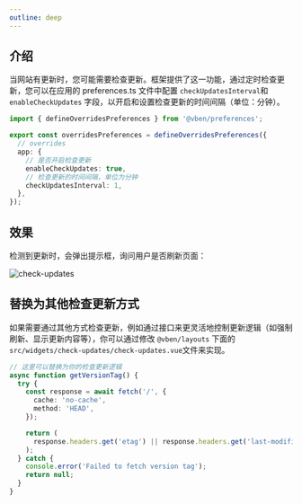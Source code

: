 ```yaml
---
outline: deep
---
```


## 介绍

当网站有更新时，您可能需要检查更新。框架提供了这一功能，通过定时检查更新，您可以在应用的 preferences.ts 文件中配置 `checkUpdatesInterval`和 `enableCheckUpdates` 字段，以开启和设置检查更新的时间间隔（单位：分钟）。

```ts
import { defineOverridesPreferences } from '@vben/preferences';

export const overridesPreferences = defineOverridesPreferences({
  // overrides
  app: {
    // 是否开启检查更新
    enableCheckUpdates: true,
    // 检查更新的时间间隔，单位为分钟
    checkUpdatesInterval: 1,
  },
});
```

## 效果

检测到更新时，会弹出提示框，询问用户是否刷新页面：

![check-updates](https://lion-foods.oss-cn-beijing.aliyuncs.com/vben5/update.png)

## 替换为其他检查更新方式

如果需要通过其他方式检查更新，例如通过接口来更灵活地控制更新逻辑（如强制刷新、显示更新内容等），你可以通过修改 `@vben/layouts` 下面的 `src/widgets/check-updates/check-updates.vue`文件来实现。

```ts
// 这里可以替换为你的检查更新逻辑
async function getVersionTag() {
  try {
    const response = await fetch('/', {
      cache: 'no-cache',
      method: 'HEAD',
    });

    return (
      response.headers.get('etag') || response.headers.get('last-modified')
    );
  } catch {
    console.error('Failed to fetch version tag');
    return null;
  }
}
```